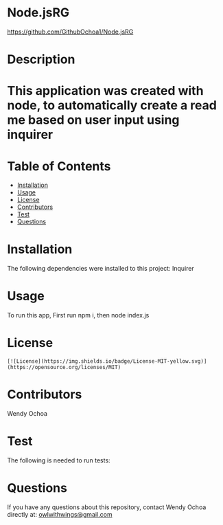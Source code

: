 # Node.jsRG
https://github.com/GithubOchoa1/Node.jsRG
# Description
# This application was created with node, to automatically create a read me based on user input using inquirer
# Table of Contents
* [Installation](#installation)
* [Usage](#usage)
* [License](#license)
* [Contributors](#contributors)
* [Test](#test)
* [Questions](#questions)
# Installation
The following dependencies were installed to this project: Inquirer
# Usage 
To run this app, First run npm i, then node index.js 
# License
    [![License](https://img.shields.io/badge/License-MIT-yellow.svg)](https://opensource.org/licenses/MIT)
# Contributors
Wendy Ochoa
# Test
The following is needed to run tests: 
# Questions
If you have any questions about this repository, contact Wendy Ochoa directly at: owlwithwings@gmail.com
